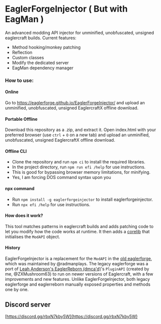  # EaglerForgeInjector ( But with EagMan )
An advanced modding API injector for unminified, unobfuscated, unsigned eaglercraft builds.
Current features:
- Method hooking/monkey patching
- Reflection
- Custom classes
- Modify the dedicated server
- EagMan dependency manager

### How to use:
#### Online
Go to https://eaglerforge.github.io/EaglerForgeInjector/ and upload an unminified, unobfuscated, unsigned EaglercraftX offline download.

#### Portable Offline
Download this repository as a .zip, and extract it. Open index.html with your preferred browser (use `ctrl` + `O` on a new tab) and upload an unminified, unobfuscated, unsigned EaglercraftX offline download.

#### Offline CLI
- Clone the repository and run `npm ci` to install the required libraries.
- In the project directory, run `npm run efi /help` for use instructions.
- This is good for bypassing browser memory limitations, for minifying.
- Yes, I am forcing DOS command syntax upon you

#### npx command
- Run `npm install -g eaglerforgeinjector` to install eaglerforgeinjector.
- Run `npx efi /help` for use instructions.

#### How does it work?
This tool matches patterns in eaglercraft builds and adds patching code to let you modify how the code works at runtime. It then adds a [corelib](./core/postinit.js) that initialises the `ModAPI` object.

#### History
EaglerForgeInjector is a replacement for the `ModAPI` in the [old eaglerforge](https://github.com/EaglerForge/EaglerForge-old), which was maintained by @radmanplays. The legacy eaglerforge was a port of [Leah Anderson's EaglerReborn (dmca'd)](https://github.com/EaglerReborn/reborn)'s `PluginAPI` (created by me, @ZXMushroom63) to run on newer versions of Eaglercraft, with a few improvements and new features. Unlike EaglerForgeInjector, both legacy eaglerforge and eaglerreborn manually exposed properties and methods one by one.

## Discord server
[https://discord.gg/rbxN7kby5W](https://discord.gg/rbxN7kby5W)
